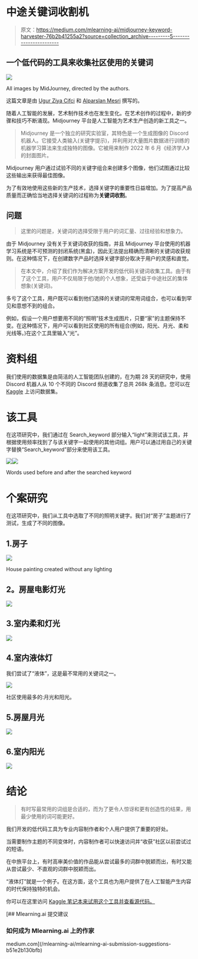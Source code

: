 # 中途关键词收割机

> 原文：<https://medium.com/mlearning-ai/midjourney-keyword-harvester-76b2b41255a2?source=collection_archive---------5----------------------->

## 一个低代码的工具来收集社区使用的关键词

![](img/266b1430adf00cc3bdf5f5946306f597.png)

All images by MidJourney, directed by the authors.

这篇文章是由 [Ugur Ziya Cifci](https://medium.com/u/affd2737694a?source=post_page-----76b2b41255a2--------------------------------) 和 [Alparslan Mesri](https://medium.com/u/fe99f0a4a612?source=post_page-----76b2b41255a2--------------------------------) 撰写的。

随着人工智能的发展，艺术制作技术也在发生变化。在艺术创作的过程中，新的步骤和技巧不断涌现。Midjourney 平台是人工智能为艺术生产创造的新工具之一。

> Midjourney 是一个独立的研究实验室，其特色是一个生成图像的 Discord 机器人。它接受人类输入(关键字提示)，并利用对大量图片数据进行训练的机器学习算法来生成独特的图像。它被用来制作 2022 年 6 月《经济学人》的封面图片。

Midjourney 用户通过试验不同的关键字组合来创建多个图像，他们试图通过比较这些输出来获得最佳图像。

为了有效地使用这些新的生产技术，选择关键字的重要性日益增加。为了提高产品质量而正确恰当地选择关键词的过程称为**关键词收割**。

## 问题

> 这里的问题是，关键词的选择受限于用户的词汇量、过往经验和想象力。

由于 Midjourney 没有关于关键词收获的指南，并且 Midjourney 平台使用的机器学习系统是不可预测的封闭系统(黑盒)，因此无法提出精确而清晰的关键词收获规则。在这种情况下，在创建数字产品时选择关键字部分取决于用户的灵感和直觉。

> 在本文中，介绍了我们作为解决方案开发的低代码关键词收集工具。由于有了这个工具，用户不仅局限于他/她的个人想象，还受益于中途社区的集体想象(关键词)。

多亏了这个工具，用户既可以看到他们选择的关键词的常用词组合，也可以看到罕见和意想不到的组合。

例如，假设一个用户想要用不同的“照明”技术生成图片，只要“家”的主题保持不变。在这种情况下，用户可以看到社区使用的所有组合(例如，阳光、月光、柔和光线等。)在这个工具里输入“光”。

# 资料组

我们使用的数据集是由简洁的人工智能团队创建的，在为期 28 天的研究中，使用 Discord 机器人从 10 个不同的 Discord 频道收集了总共 268k 条消息。您可以在 [Kaggle](https://www.kaggle.com/datasets/da9b9ba35ffbd86a5f97ccd068d3c74f5742cfe5f34f6aaf1f0f458d7694f55e) 上访问数据集。

# 该工具

在这项研究中，我们通过在 Search_keyword 部分输入“light”来测试该工具，并根据使用频率找到了与该关键字一起使用的其他词组。用户可以通过用自己的关键字替换“Search_keyword”部分来使用该工具。

![](img/c3fcb61cd5ed7f54b7f374c9295938bf.png)![](img/8b3b007cdfd129c2387989304322266d.png)

Words used before and after the searched keyword

# 个案研究

在这项研究中，我们从工具中选取了不同的照明关键字。我们对“房子”主题进行了测试，生成了不同的图像。

## 1.房子

![](img/0a5e117760322f6091c48d9ceaa3b469.png)

House painting created without any lighting

## **2。**房屋**电影灯光**

![](img/e1534a013666e57c8eca223ff0f65813.png)

## 3.室内柔和灯光

![](img/01c58db65eabb78e8db4e36feea12a27.png)

## 4.室内液体灯

我们尝试了“液体”，这是最不常用的关键词之一。

![](img/266b1430adf00cc3bdf5f5946306f597.png)

社区使用最多的:月光和阳光。

## 5.房屋月光

![](img/26857f8d38216c3610075037b5664392.png)

## 6.室内阳光

![](img/494bc6c4f7f8c1143e87496913ff5a5f.png)

# 结论

> 有时写最常用的词组是合适的，而为了更令人惊讶和更有创造性的结果，用最少使用的词可能更好。

我们开发的低代码工具为专业内容制作者和个人用户提供了重要的好处。

当需要制作主题的不同变体时，内容制作者可以快速访问并“收获”社区以前尝试过的短语。

在中旅平台上，有时高审美价值的作品能从尝试最多的词群中脱颖而出，有时又能从尝试最少、不直观的词群中脱颖而出。

“液体灯”就是一个例子。在这方面，这个工具也为用户提供了在人工智能产生内容的时代保持独特的机会。

你可以在这里访问 [Kaggle 笔记本来试用这个工具并查看源代码。](https://www.kaggle.com/code/ugurzcifci/midjourney-keyword-harvester)

[](/mlearning-ai/mlearning-ai-submission-suggestions-b51e2b130bfb) [## Mlearning.ai 提交建议

### 如何成为 Mlearning.ai 上的作家

medium.com](/mlearning-ai/mlearning-ai-submission-suggestions-b51e2b130bfb)